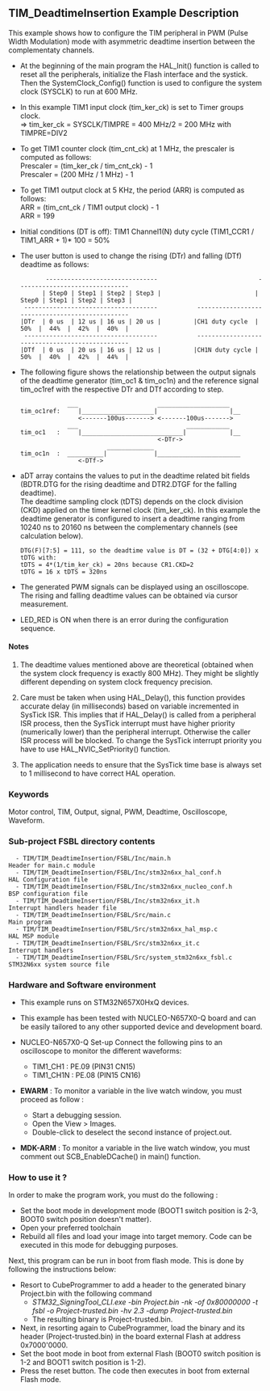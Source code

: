## <b>TIM_DeadtimeInsertion Example Description</b>

This example shows how to configure the TIM peripheral in PWM (Pulse Width Modulation) mode
with asymmetric deadtime insertion between the complementaty channels.

- At the beginning of the main program the HAL_Init() function is called to reset all the peripherals,
initialize the Flash interface and the systick. Then the SystemClock_Config() function is used to configure the system
clock (SYSCLK) to run at 600 MHz.

- In this example TIM1 input clock (tim_ker_ck) is set to Timer groups clock.  
      => tim_ker_ck = SYSCLK/TIMPRE = 400 MHz/2 = 200 MHz with TIMPRE=DIV2

- To get TIM1 counter clock (tim_cnt_ck) at 1 MHz, the prescaler is computed as follows:  
      Prescaler = (tim_ker_ck / tim_cnt_ck) - 1  
      Prescaler = (200 MHz / 1 MHz) - 1

- To get TIM1 output clock at 5 KHz, the period (ARR) is computed as follows:  
      ARR = (tim_cnt_ck / TIM1 output clock) - 1  
      ARR = 199

- Initial conditions (DT is off): TIM1 Channel1(N) duty cycle (TIM1_CCR1 / TIM1_ARR + 1)* 100 = 50%

- The user button is used to change the rising (DTr) and falling (DTf) deadtime as follows:

             -------------------------------                            -------------------------------
            | Step0 | Step1 | Step2 | Step3 |                          | Step0 | Step1 | Step2 | Step3 |
       -------------------------------------           ------------------------------------------------
      |DTr  | 0 us  | 12 us | 16 us | 20 us |         |CH1 duty cycle  |  50%  |  44%  |  42%  |  40%  |
       -------------------------------------           ------------------------------------------------
      |DTf  | 0 us  | 20 us | 16 us | 12 us |         |CH1N duty cycle |  50%  |  40%  |  42%  |  44%  |

- The following figure shows the relationship between the output signals of the deadtime generator
(tim_oc1 & tim_oc1n) and the reference signal tim_oc1ref with the respective DTr and DTf according to step.

                   ___                      ____________________
      tim_oc1ref:     |____________________|                    |__
                      <-------100us-------> <-------100us------->
                   ___                              ____________
      tim_oc1   :     |____________________________|            |__
                                            <-DTr->
                              _____________
      tim_oc1n  :  __________|             |_______________________
                      <-DTf->

- aDT array contains the values to put in the deadtime related bit fields (BDTR.DTG for the rising deadtime
  and DTR2.DTGF for the falling deadtime).  
  The deadtime sampling clock (tDTS) depends on the clock division (CKD) applied on the timer kernel clock (tim_ker_ck).
  In this example the deadtime generator is configured to insert a deadtime ranging from 10240 ns to 20160 ns between
  the complementary channels (see calculation below).

      DTG(F)[7:5] = 111, so the deadtime value is DT = (32 + DTG[4:0]) x tDTG with:  
      tDTS = 4*(1/tim_ker_ck) = 20ns because CR1.CKD=2  
      tDTG = 16 x tDTS = 320ns  

- The generated PWM signals can be displayed using an oscilloscope. The rising and falling deadtime
values can be obtained via cursor measurement.

- LED_RED is ON when there is an error during the configuration sequence.

#### <b>Notes</b>

 1. The deadtime values mentioned above are theoretical (obtained when the system clock frequency is exactly 800 MHz).
    They might be slightly different depending on system clock frequency precision.

 2. Care must be taken when using HAL_Delay(), this function provides accurate delay (in milliseconds)
    based on variable incremented in SysTick ISR. This implies that if HAL_Delay() is called from
    a peripheral ISR process, then the SysTick interrupt must have higher priority (numerically lower)
    than the peripheral interrupt. Otherwise the caller ISR process will be blocked.
    To change the SysTick interrupt priority you have to use HAL_NVIC_SetPriority() function.

 3. The application needs to ensure that the SysTick time base is always set to 1 millisecond
    to have correct HAL operation.

### <b>Keywords</b>

Motor control, TIM, Output, signal, PWM, Deadtime, Oscilloscope, Waveform.

### <b>Sub-project FSBL directory contents</b>

      - TIM/TIM_DeadtimeInsertion/FSBL/Inc/main.h                       Header for main.c module
      - TIM/TIM_DeadtimeInsertion/FSBL/Inc/stm32n6xx_hal_conf.h         HAL Configuration file
      - TIM/TIM_DeadtimeInsertion/FSBL/Inc/stm32n6xx_nucleo_conf.h      BSP configuration file
      - TIM/TIM_DeadtimeInsertion/FSBL/Inc/stm32n6xx_it.h               Interrupt handlers header file
      - TIM/TIM_DeadtimeInsertion/FSBL/Src/main.c                       Main program
      - TIM/TIM_DeadtimeInsertion/FSBL/Src/stm32n6xx_hal_msp.c          HAL MSP module
      - TIM/TIM_DeadtimeInsertion/FSBL/Src/stm32n6xx_it.c               Interrupt handlers
      - TIM/TIM_DeadtimeInsertion/FSBL/Src/system_stm32n6xx_fsbl.c      STM32N6xx system source file

### <b>Hardware and Software environment</b>

  - This example runs on STM32N657X0HxQ devices.

  - This example has been tested with NUCLEO-N657X0-Q board and can be
    easily tailored to any other supported device and development board.

  - NUCLEO-N657X0-Q Set-up
    Connect the following pins to an oscilloscope to monitor the different waveforms:
    - TIM1_CH1  : PE.09 (PIN31 CN15)
    - TIM1_CH1N : PE.08 (PIN15 CN16)

  - **EWARM** : To monitor a variable in the live watch window, you must proceed as follow :
    - Start a debugging session.
    - Open the View > Images.
    - Double-click to deselect the second instance of project.out.

  - **MDK-ARM** : To monitor a variable in the live watch window, you must comment out SCB_EnableDCache() in main() function.

### <b>How to use it ?</b>

In order to make the program work, you must do the following :

 - Set the boot mode in development mode (BOOT1 switch position is 2-3, BOOT0 switch position doesn't matter).
 - Open your preferred toolchain
 - Rebuild all files and load your image into target memory. Code can be executed in this mode for debugging purposes.

 Next, this program can be run in boot from flash mode. This is done by following the instructions below:
 
 - Resort to CubeProgrammer to add a header to the generated binary Project.bin with the following command
   - *STM32_SigningTool_CLI.exe -bin Project.bin -nk -of 0x80000000 -t fsbl -o Project-trusted.bin -hv 2.3 -dump Project-trusted.bin*
   - The resulting binary is Project-trusted.bin.
 - Next, in resorting again to CubeProgrammer, load the binary and its header (Project-trusted.bin) in the board external Flash at address 0x7000'0000.
 - Set the boot mode in boot from external Flash (BOOT0 switch position is 1-2 and BOOT1 switch position is 1-2).
 - Press the reset button. The code then executes in boot from external Flash mode.
